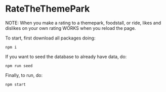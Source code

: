 # RateTheThemePark

NOTE: When you make a rating to a themepark, foodstall, or ride, likes and dislikes on your own rating WORKS when you reload the page. 

To start, first download all packages doing:
```
npm i
```
If you want to seed the database to already have data, do:
```
npm run seed
```

Finally, to run, do:
```
npm start
```
